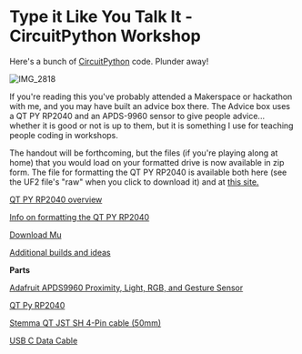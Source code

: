 # Type it Like You Talk It - CircuitPython Workshop

Here's a bunch of [CircuitPython](https://circuitpython.org) code. Plunder away!

![IMG_2818](https://github.com/CrusherJones/CircuitPython/assets/2374649/6cb213ba-730a-42f5-a93f-fb0450ad8f11)

If you're reading this you've probably attended a Makerspace or hackathon with me, and you may have built an advice box there. The Advice box uses a QT PY RP2040 and an APDS-9960 sensor to give people advice... whether it is good or not is up to them, but it is something I use for teaching people coding in workshops.

The handout will be forthcoming, but the files (if you're playing along at home) that you would load on your formatted drive is now available in zip form. The file for formatting the QT PY RP2040 is available both here (see the UF2 file's "raw" when you click to download it) and at [this site.](https://circuitpython.org/board/adafruit_qtpy_rp2040/)

[QT PY RP2040 overview](https://learn.adafruit.com/adafruit-qt-py-2040/overview)

[Info on formatting the QT PY RP2040](https://learn.adafruit.com/adafruit-qt-py-2040/circuitpython)

[Download Mu](https://codewith.mu/en/download)

[Additional builds and ideas](https://imgur.com/a/ir4kp4A)

**Parts**

[Adafruit APDS9960 Proximity, Light, RGB, and Gesture Sensor](https://www.adafruit.com/product/3595 "Adafruit APDS9960 Proximity, Light, RGB, and Gesture Sensor")

[QT Py RP2040](https://www.adafruit.com/product/4900 "QT Py RP2040")

[Stemma QT JST SH 4-Pin cable (50mm)](https://www.adafruit.com/product/4399 "Stemma QT JST SH 4-Pin cable (50mm)")

[USB C Data Cable](https://www.adafruit.com/product/4472 "USB C Data Cable")
